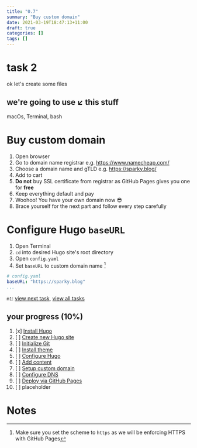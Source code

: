 ```yaml
---
title: "0.7"
summary: "Buy custom domain"
date: 2021-03-19T18:47:13+11:00
draft: true
categories: []
tags: []
---
```

# task 2
ok let's create some files

## we're going to use ↙️ this stuff
macOs, Terminal, bash
# Buy custom domain
1. Open browser
2. Go to domain name registrar e.g. https://www.namecheap.com/
3. Choose a domain name and gTLD e.g. https://sparky.blog/
4. Add to cart
5. **Do not** buy SSL certificate from registrar as GitHub Pages gives you one for **free**
6. Keep everything default and pay
7. Woohoo! You have your own domain now 😎
8. Brace yourself for the next part and follow every step carefully


# Configure Hugo `baseURL`
1. Open Terminal
2. `cd` into desired Hugo site's root directory
3. Open `config.yaml`
4. Set `baseURL` to custom domain name [^1]
```yaml
# config.yaml
baseURL: "https://sparky.blog"
...
```

`m1`: [view next task](../0.8), [view all tasks](../0#tasks)

## your progress (10%)
1. [x] [Install Hugo](../0.1)
2. [ ] [Create new Hugo site](../0.2)
3. [ ] [Initialize Git](../0.3)
4. [ ] [Install theme](../0.4)
5. [ ] [Configure Hugo](../0.5)
6. [ ] [Add content](../0.6)
7. [ ] [Setup custom domain](../0.7)
8. [ ] [Configure DNS](../0.8)
9. [ ] [Deploy via GitHub Pages](../0.9)
10. [ ] placeholder

# Notes
[^1]: Make sure you set the scheme to `https` as we will be enforcing HTTPS with GitHub Pages